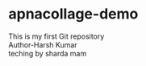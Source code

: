  # apnacollage-demo
This is my first Git repository
<br>
Author-Harsh Kumar
<br>
teching by sharda mam
